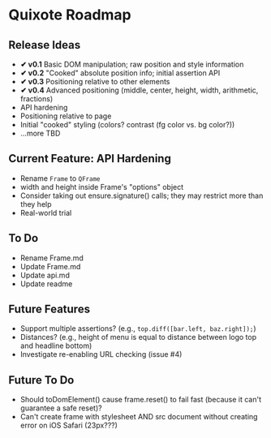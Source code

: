 # Quixote Roadmap

## Release Ideas

* **✔ v0.1** Basic DOM manipulation; raw position and style information
* **✔ v0.2** "Cooked" absolute position info; initial assertion API
* **✔ v0.3** Positioning relative to other elements
* **✔ v0.4** Advanced positioning (middle, center, height, width, arithmetic, fractions)
* API hardening
* Positioning relative to page
* Initial "cooked" styling (colors? contrast (fg color vs. bg color?))
* ...more TBD


## Current Feature: API Hardening

* Rename `Frame` to `QFrame`
* width and height inside Frame's "options" object
* Consider taking out ensure.signature() calls; they may restrict more than they help
* Real-world trial


## To Do

* Rename Frame.md
* Update Frame.md
* Update api.md
* Update readme


## Future Features

* Support multiple assertions? (e.g., `top.diff([bar.left, baz.right]);`)
* Distances? (e.g., height of menu is equal to distance between logo top and headline bottom)
* Investigate re-enabling URL checking (issue #4)


## Future To Do

* Should toDomElement() cause frame.reset() to fail fast (because it can't guarantee a safe reset)?
* Can't create frame with stylesheet AND src document without creating error on iOS Safari (23px???)